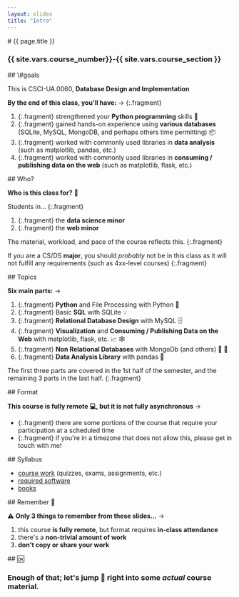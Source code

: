 ```yaml
---
layout: slides
title: "Intro"
---
```


<section markdown="block" class="intro-slide">
# {{ page.title }}

### {{ site.vars.course_number}}-{{ site.vars.course_section }}

<p><small></small></p>
</section>

<section markdown="block">
## \#goals

This is CSCI-UA.0060, __Database Design and Implementation__

__By the end of this class, you'll have:__ &rarr;
{:.fragment}

1. {:.fragment} strengthened your __Python programming__ skills 💪
2. {:.fragment} gained hands-on experience using __various databases__ (SQLite, MySQL, MongoDB, and perhaps others time permitting) 📦 
3. {:.fragment} worked with commonly used libraries in __data analysis__ (such as matplotlib, pandas, etc.)
4. {:.fragment} worked with commonly used libraries in __consuming / publishing data on the web__ (such as matplotlib, flask, etc.)

</section>

<section markdown="block">
## Who?


__Who is this class for?__ 🤔

Students in...
{:.fragment}

1. {:.fragment} the __data science minor__
2. {:.fragment} the __web minor__

The material, workload, and pace of the course reflects this.
{:.fragment}

If you are a CS/DS __major__, you should _probably_ not be in this class as it will not fulfill any requirements (such as 4xx-level courses)
{:.fragment}


</section>

<section markdown="block">
##  Topics

__Six main parts:__ &rarr;


1. {:.fragment} __Python__ and File Processing <span class="fragment">with Python 🐍</span>
2. {:.fragment} Basic __SQL__ <span class="fragment">with SQLite 💡</span>
3. {:.fragment} __Relational Database Design__ <span class="fragment">with MySQL 🗄️</span>
4. {:.fragment} __Visualization__ and __Consuming / Publishing Data on the Web__ with <span class="fragment">matplotlib, flask, etc. 📈 🕸️ </span>
5. {:.fragment} __Non Relational Databases__ <span class="fragment">with MongoDb (and others) 🍃 📝</span>
6. {:.fragment} __Data Analysis Library__ <span class="fragment">with pandas 🐼</span>


The first three parts are covered in the 1st half of the semester, and the remaining 3 parts in the last half.
{:.fragment}

</section>

<section markdown="block">
## Format

__This course is fully remote 💻, but it is not fully asynchronous__ &rarr;

* {:.fragment} there are some portions of the course that require your participation at a scheduled time
* {:.fragment} if you're in a timezone that does not allow this, please get in touch with me!

</section>

<section markdown="block">
## Syllabus

* [course work](../../syllabus.html#course-work) (quizzes, exams, assignments, etc.)
* [required software](../../syllabus.html#required-software)
* [books](../../syllabus.html#books)

</section>

<section markdown="block">
## Remember 🧠


⚠️ __Only 3 things to  remember from these slides...__ &rarr;

1. this course __is fully remote__, but format requires __in-class attendance__
2. there's a __non-trivial amount of work__
3. __don't copy or share your work__

</section>

<section markdown="block">
## 🆗

### Enough of that; let's jump 🏃 right into some _actual_ course material.

</section>
